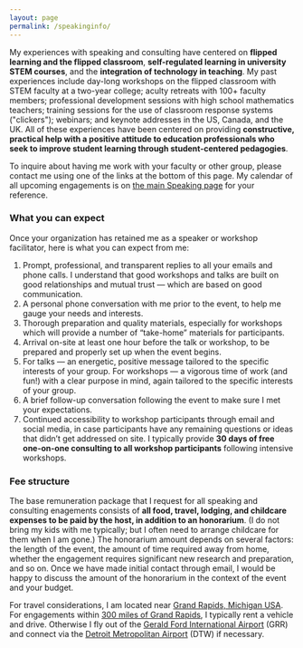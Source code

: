 ```yaml
---
layout: page
permalink: /speakinginfo/
---
```


My experiences with speaking and consulting have centered on __flipped learning and the flipped classroom__, __self-regulated learning in university STEM courses__, and the __integration of technology in teaching__. My past experiences include day-long workshops on the flipped classroom with STEM faculty at a two-year college; aculty retreats with 100+ faculty members; professional development sessions with high school mathematics teachers; training sessions for the use of classroom response systems ("clickers"); webinars; and keynote addresses in the US, Canada, and the UK. All of these experiences have been centered on providing __constructive, practical help with a positive attitude to education professionals who seek to improve student learning through student-centered pedagogies__. 

To inquire about having me work with your faculty or other group, please contact me using one of the links at the bottom of this page. My calendar of all upcoming engagements is on [the main Speaking page](/speaking) for your reference. 

### What you can expect

Once your organization has retained me as a speaker or workshop facilitator, here is what you can expect from me: 

1. Prompt, professional, and transparent replies to all your emails and phone calls. I understand that good workshops and talks are built on good relationships and mutual trust — which are based on good communication.
2. A personal phone conversation with me prior to the event, to help me gauge your needs and interests.
3. Thorough preparation and quality materials, especially for workshops which will provide a number of “take-home” materials for participants.
4. Arrival on-site at least one hour before the talk or workshop, to be prepared and properly set up when the event begins.
5. For talks — an energetic, positive message tailored to the specific interests of your group. For workshops — a vigorous time of work (and fun!) with a clear purpose in mind, again tailored to the specific interests of your group.
6. A brief follow-up conversation following the event to make sure I met your expectations.
7. Continued accessibility to workshop participants through email and social media, in case participants have any remaining questions or ideas that didn’t get addressed on site. I typically provide __30 days of free one-on-one consulting to all workshop participants__ following intensive workshops. 

### Fee structure

The base remuneration package that I request for all speaking and consulting enagements consists of __all food, travel, lodging, and childcare expenses to be paid by the host, in addition to an honorarium__. (I do not bring my kids with me typically; but I often need to arrange childcare for them when I am gone.) The honorarium amount depends on several factors: the length of the event, the amount of time required away from home, whether the engagement requires significant new research and preparation, and so on. Once we have made initial contact through email, I would be happy to discuss the amount of the honorarium in the context of the event and your budget. 

For travel considerations, I am located near [Grand Rapids, Michigan USA](https://www.google.com/maps?ll=42.96125,-85.655719&q=42.96125,-85.655719&hl=en&t=m&z=12). For engagements within [300 miles of Grand Rapids](http://www.freemaptools.com/radius-around-point.htm?clat=42.9633599&clng=-85.66808630000003&r=482.8032001844076&lc=FFFFFF&lw=1&fc=00FF00&fs=true), I typically rent a vehicle and drive. Otherwise I fly out of the [Gerald Ford International Airport](http://www.grr.org/) (GRR) and connect via the [Detroit Metropolitan Airport](http://www.metroairport.com/) (DTW) if necessary. 

